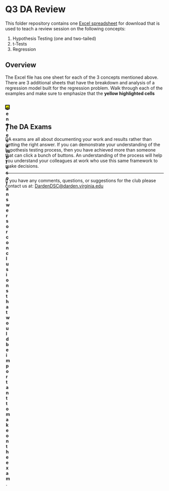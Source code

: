 # Q3 DA Review
This folder repository contains one [Excel spreadsheet](<DA Review - Data Science Club.xlsx>) 
for download that is used to teach a review session on the following concepts: 

 1. Hypothesis Testing (one and two-tailed)
 2. t-Tests
 3. Regression

## Overview

<p>The Excel file has one sheet for each of the 3 concepts mentioned above. There 
are 3 additional sheets that have the breakdown and analysis of a regression model 
built for the regression problem. Walk through each of the examples and make sure to 
emphasize that the <strong>yellow highlighted cells</strong> <p style="width:10px;height:10px;display:inline-block;background-color:yellow;border:2px solid black;" /> 
<strong>denote samples of answers or conclusions that 
would be important to make on the exam</strong>.</p>

## The DA Exams

DA exams are all about documenting your work and results rather than getting the 
right answer. If you can demonstrate your understanding of the hypothesis testing process, 
then you have achieved more than someone that can click a bunch of buttons. An understanding 
of the process will help you understand your colleagues at work who use this same 
framework to make decisions.

---
 
If you have any comments, questions, or suggestions for the club please contact 
us at: DardenDSC@darden.virginia.edu
